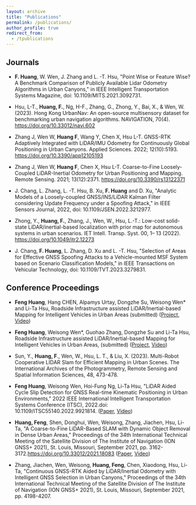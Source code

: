 ```yaml
---
layout: archive
title: "Publications"
permalink: /publications/
author_profile: true
redirect_from:
  - /tpublications
---
```


## Journals

* **F. Huang**, W. Wen, J. Zhang and L. -T. Hsu, "Point Wise or Feature Wise? A Benchmark Comparison of Publicly Available Lidar Odometry Algorithms in Urban Canyons," in IEEE Intelligent Transportation Systems Magazine, doi: 10.1109/MITS.2021.3092731. 

* Hsu, L-T., **Huang, F.**, Ng, H-F., Zhang, G., Zhong, Y., Bai, X., & Wen, W. (2023). Hong Kong UrbanNav: An open-source multisensory dataset for benchmarking urban navigation algorithms. NAVIGATION, 70(4). https://doi.org/10.33012/navi.602

* Zhang J, Wen W, **Huang F**, Wang Y, Chen X, Hsu L-T. GNSS-RTK Adaptively Integrated with LiDAR/IMU Odometry for Continuously Global Positioning in Urban Canyons. Applied Sciences. 2022; 12(10):5193. https://doi.org/10.3390/app12105193

* Zhang J, Wen W, **Huang F**, Chen X, Hsu L-T. Coarse-to-Fine Loosely-Coupled LiDAR-Inertial Odometry for Urban Positioning and Mapping. Remote Sensing. 2021; 13(12):2371. https://doi.org/10.3390/rs13122371

* J. Chang, L. Zhang, L. -T. Hsu, B. Xu, **F. Huang** and D. Xu, "Analytic Models of a Loosely-coupled GNSS/INS/LiDAR Kalman Filter considering Update Frequency under a Spoofing Attack," in IEEE Sensors Journal, 2022, doi: 10.1109/JSEN.2022.3212977.

* Zhong, Y., **Huang, F.**, Zhang, J., Wen, W., Hsu, L.-T.: Low-cost solid-state LiDAR/inertial-based localization with prior map for autonomous systems in urban scenarios. IET Intell. Transp. Syst. 00, 1– 13 (2022). https://doi.org/10.1049/itr2.12273

* J. Chang, **F. Huang**, L. Zhang, D. Xu and L. -T. Hsu, "Selection of Areas for Effective GNSS Spoofing Attacks to a Vehicle-mounted MSF System based on Scenario Classification Models," in IEEE Transactions on Vehicular Technology, doi: 10.1109/TVT.2023.3279831.

## Conference Proceedings 

* **Feng Huang**, Hang CHEN, Alpamys Urtay, Dongzhe Su, Weisong Wen* and Li-Ta Hsu, Roadside Infrastructure assisted LiDAR/Inertial-based Mapping for Intelligent Vehicles in Urban Areas (submitted) ([Project](https://github.com/DarrenWong/RSI-aided_LIO), [Video](https://youtu.be/qan46m3gczo))

* **Feng Huang**, Weisong Wen*, Guohao Zhang, Dongzhe Su and Li-Ta Hsu, Roadside Infrastructure assisted LiDAR/Inertial-based Mapping for Intelligent Vehicles in Urban Areas, (submitted) ([Project](https://github.com/DarrenWong/continuous_error_map), [Video](https://youtu.be/6iRHJKm1LQc))

* Sun, Y., **Huang, F**., Wen, W., Hsu, L. T., & Liu, X. (2023). Multi-Robot Cooperative LIDAR Slam for Efficient Mapping in Urban Scenes. The International Archives of the Photogrammetry, Remote Sensing and Spatial Information Sciences, 48, 473-478.

* **Feng Huang**, Weisong Wen, Hoi-Fung Ng, Li-Ta Hsu, "LiDAR Aided Cycle Slip Detection for GNSS Real-time Kinematic Positioning in Urban Environments," 2022 IEEE International Intelligent Transportation Systems Conference (ITSC), 2022.doi: 10.1109/ITSC55140.2022.9921814. ([Paper](https://ieeexplore.ieee.org/abstract/document/9921814), [Video](https://youtu.be/Ys4xCbN9h1s))

* **Huang, Feng**, Shen, Donghui, Wen, Weisong, Zhang, Jiachen, Hsu, Li-Ta, "A Coarse-to-Fine LiDAR-Based SLAM with Dynamic Object Removal in Dense Urban Areas," Proceedings of the 34th International Technical Meeting of the Satellite Division of The Institute of Navigation (ION GNSS+ 2021), St. Louis, Missouri, September 2021, pp. 3162-3172.https://doi.org/10.33012/2021.18083 ([Paper](https://www.ion.org/publications/abstract.cfm?articleID=18083), [Video](https://youtu.be/X_t4EDOdKMY))

* Zhang, Jiachen, Wen, Weisong, **Huang, Feng**, Chen, Xiaodong, Hsu, Li-Ta, "Continuous GNSS-RTK Aided by LiDAR/Inertial Odometry with Intelligent GNSS Selection in Urban Canyons," Proceedings of the 34th International Technical Meeting of the Satellite Division of The Institute of Navigation (ION GNSS+ 2021), St. Louis, Missouri, September 2021, pp. 4198-4207.




